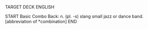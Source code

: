 TARGET DECK
ENGLISH

START
Basic
Combo
Back: n. (pl. -s) slang small jazz or dance band. [abbreviation of *combination]
END
